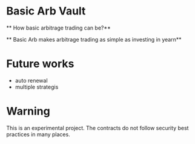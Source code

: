 # Basic Arb Vault
** How basic arbitrage trading can be?**

** Basic Arb makes arbitrage trading as simple as investing in yearn**

# Future works

* auto renewal
* multiple strategis


# Warning
This is an experimental project.
The contracts do not follow security best practices in many places.

